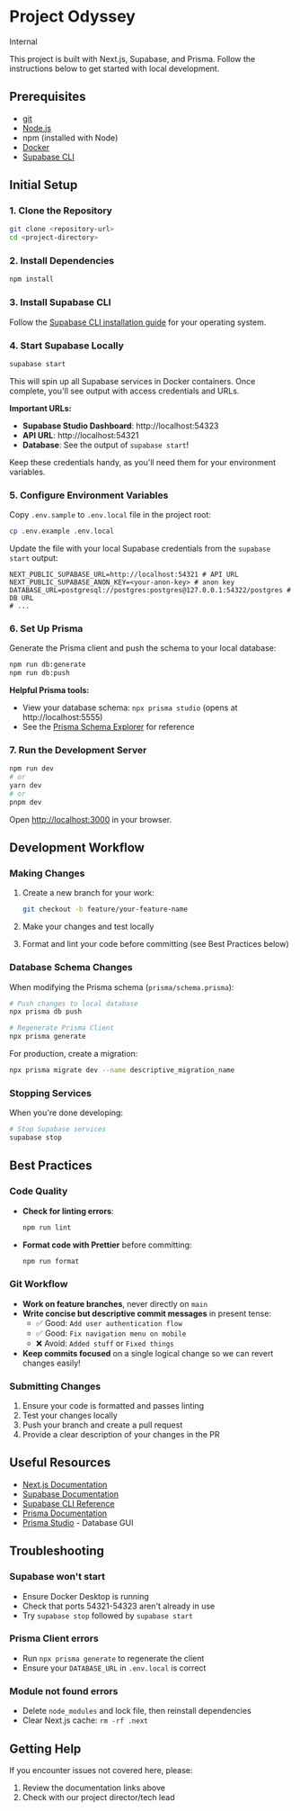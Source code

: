 # Project Odyssey

Internal

This project is built with Next.js, Supabase, and Prisma. Follow the instructions below to get started with local development.

## Prerequisites

- [git](https://git-scm.com/)
- [Node.js](https://nodejs.org/en/download)
- npm (installed with Node)
- [Docker](https://www.docker.com/get-started/)
- [Supabase CLI](https://supabase.com/docs/guides/local-development/cli/getting-started?queryGroups=platform&platform=npm)

## Initial Setup

### 1. Clone the Repository

```bash
git clone <repository-url>
cd <project-directory>
```

### 2. Install Dependencies

```bash
npm install
```

### 3. Install Supabase CLI

Follow the [Supabase CLI installation guide](https://supabase.com/docs/guides/cli/getting-started) for your operating system.

### 4. Start Supabase Locally

```bash
supabase start
```

This will spin up all Supabase services in Docker containers. Once complete, you'll see output with access credentials and URLs.

**Important URLs:**

- **Supabase Studio Dashboard**: http://localhost:54323
- **API URL**: http://localhost:54321
- **Database**: See the output of `supabase start`!

Keep these credentials handy, as you'll need them for your environment variables.

### 5. Configure Environment Variables

Copy `.env.sample` to `.env.local` file in the project root:

```bash
cp .env.example .env.local
```

Update the file with your local Supabase credentials from the `supabase start` output:

```env
NEXT_PUBLIC_SUPABASE_URL=http://localhost:54321 # API URL
NEXT_PUBLIC_SUPABASE_ANON_KEY=<your-anon-key> # anon key
DATABASE_URL=postgresql://postgres:postgres@127.0.0.1:54322/postgres # DB URL
# ...
```

### 6. Set Up Prisma

Generate the Prisma client and push the schema to your local database:

```bash
npm run db:generate
npm run db:push
```

**Helpful Prisma tools:**

- View your database schema: `npx prisma studio` (opens at http://localhost:5555)
- See the [Prisma Schema Explorer](https://www.prisma.io/docs/concepts/components/prisma-schema) for reference

### 7. Run the Development Server

```bash
npm run dev
# or
yarn dev
# or
pnpm dev
```

Open [http://localhost:3000](http://localhost:3000) in your browser.

## Development Workflow

### Making Changes

1. Create a new branch for your work:

   ```bash
   git checkout -b feature/your-feature-name
   ```

2. Make your changes and test locally

3. Format and lint your code before committing (see Best Practices below)

### Database Schema Changes

When modifying the Prisma schema (`prisma/schema.prisma`):

```bash
# Push changes to local database
npx prisma db push

# Regenerate Prisma Client
npx prisma generate
```

For production, create a migration:

```bash
npx prisma migrate dev --name descriptive_migration_name
```

### Stopping Services

When you're done developing:

```bash
# Stop Supabase services
supabase stop
```

## Best Practices

### Code Quality

- **Check for linting errors**:

  ```bash
  npm run lint
  ```

- **Format code with Prettier** before committing:

  ```bash
  npm run format
  ```

### Git Workflow

- **Work on feature branches**, never directly on `main`
- **Write concise but descriptive commit messages** in present tense:
  - ✅ Good: `Add user authentication flow`
  - ✅ Good: `Fix navigation menu on mobile`
  - ❌ Avoid: `Added stuff` or `Fixed things`
- **Keep commits focused** on a single logical change so we can revert changes easily!

### Submitting Changes

1. Ensure your code is formatted and passes linting
2. Test your changes locally
3. Push your branch and create a pull request
4. Provide a clear description of your changes in the PR

## Useful Resources

- [Next.js Documentation](https://nextjs.org/docs)
- [Supabase Documentation](https://supabase.com/docs)
- [Supabase CLI Reference](https://supabase.com/docs/reference/cli)
- [Prisma Documentation](https://www.prisma.io/docs)
- [Prisma Studio](https://www.prisma.io/studio) - Database GUI

## Troubleshooting

### Supabase won't start

- Ensure Docker Desktop is running
- Check that ports 54321-54323 aren't already in use
- Try `supabase stop` followed by `supabase start`

### Prisma Client errors

- Run `npx prisma generate` to regenerate the client
- Ensure your `DATABASE_URL` in `.env.local` is correct

### Module not found errors

- Delete `node_modules` and lock file, then reinstall dependencies
- Clear Next.js cache: `rm -rf .next`

## Getting Help

If you encounter issues not covered here, please:

1. Review the documentation links above
2. Check with our project director/tech lead
